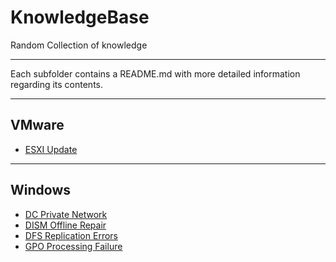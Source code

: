 # KnowledgeBase
Random Collection of knowledge

---

Each subfolder contains a README.md with more detailed information regarding its contents.

---

## VMware
- [ESXI Update](VMware/EsxiUpdate.md)

---
## Windows
- [DC Private Network](Windows/DC%20Private%20Network.md)
- [DISM Offline Repair](Windows/DISM%20Offline%20Repair.md)
- [DFS Replication Errors](Windows/DFS%20Replication%20errors.md)
- [GPO Processing Failure](Windows/GPO%20processing%20failure.md)